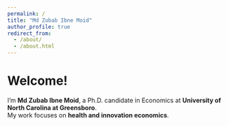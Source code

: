 ```yaml
---
permalink: /
title: "Md Zubab Ibne Moid"
author_profile: true
redirect_from: 
  - /about/
  - /about.html
---
```

# Welcome!

I’m **Md Zubab Ibne Moid**, a Ph.D. candidate in Economics at **University of North Carolina at Greensboro**.  
My work focuses on **health and innovation economics**.

